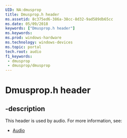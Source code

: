 ```yaml
---
UID: NA:dmusprop
title: Dmusprop.h header
ms.assetid: 8c375ed6-386a-38cc-8d32-9ad589db65cc
ms.date: 05/09/2018
keywords: ["Dmusprop.h header"]
ms.keywords: 
ms.prod: windows-hardware
ms.technology: windows-devices
ms.topic: portal
tech.root: audio
f1_keywords:
 - dmusprop
 - dmusprop/dmusprop
---
```


# Dmusprop.h header


## -description

This header is used by audio. For more information, see:

- [Audio](../_audio/index.md)

